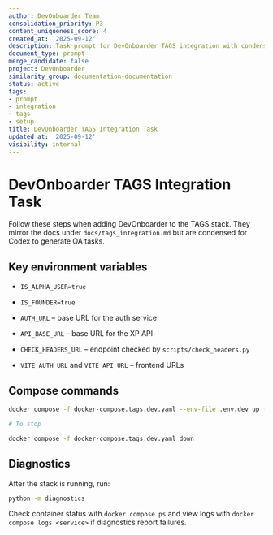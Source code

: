 ```yaml
---
author: DevOnboarder Team
consolidation_priority: P3
content_uniqueness_score: 4
created_at: '2025-09-12'
description: Task prompt for DevOnboarder TAGS integration with condensed setup instructions
document_type: prompt
merge_candidate: false
project: DevOnboarder
similarity_group: documentation-documentation
status: active
tags:
- prompt
- integration
- tags
- setup
title: DevOnboarder TAGS Integration Task
updated_at: '2025-09-12'
visibility: internal
---
```


# DevOnboarder TAGS Integration Task

Follow these steps when adding DevOnboarder to the TAGS stack. They mirror the docs under `docs/tags_integration.md` but are condensed for Codex to generate QA tasks.

## Key environment variables

- `IS_ALPHA_USER=true`

- `IS_FOUNDER=true`

- `AUTH_URL` – base URL for the auth service

- `API_BASE_URL` – base URL for the XP API

- `CHECK_HEADERS_URL` – endpoint checked by `scripts/check_headers.py`

- `VITE_AUTH_URL` and `VITE_API_URL` – frontend URLs

## Compose commands

```bash
docker compose -f docker-compose.tags.dev.yaml --env-file .env.dev up -d

# To stop

docker compose -f docker-compose.tags.dev.yaml down

```

## Diagnostics

After the stack is running, run:

```bash
python -m diagnostics

```

Check container status with `docker compose ps` and view logs with `docker compose logs <service>` if diagnostics report failures.
